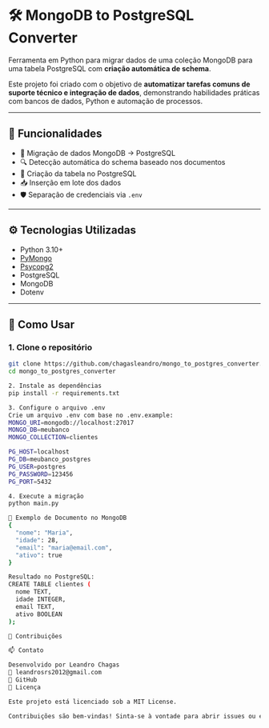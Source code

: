 # 🛠️ MongoDB to PostgreSQL Converter

Ferramenta em Python para migrar dados de uma coleção MongoDB para uma tabela PostgreSQL com **criação automática de schema**.

Este projeto foi criado com o objetivo de **automatizar tarefas comuns de suporte técnico e integração de dados**, demonstrando habilidades práticas com bancos de dados, Python e automação de processos.

---

## 📌 Funcionalidades

- 🔄 Migração de dados MongoDB → PostgreSQL
- 🔍 Detecção automática do schema baseado nos documentos
- 🧱 Criação da tabela no PostgreSQL
- 📥 Inserção em lote dos dados
- 🛡️ Separação de credenciais via `.env`

---

## ⚙️ Tecnologias Utilizadas

- Python 3.10+
- [PyMongo](https://pymongo.readthedocs.io/)
- [Psycopg2](https://www.psycopg.org/)
- PostgreSQL
- MongoDB
- Dotenv

---

## 🚀 Como Usar

### 1. Clone o repositório

```bash
git clone https://github.com/chagasleandro/mongo_to_postgres_converter.git
cd mongo_to_postgres_converter

2. Instale as dependências
pip install -r requirements.txt

3. Configure o arquivo .env
Crie um arquivo .env com base no .env.example:
MONGO_URI=mongodb://localhost:27017
MONGO_DB=meubanco
MONGO_COLLECTION=clientes

PG_HOST=localhost
PG_DB=meubanco_postgres
PG_USER=postgres
PG_PASSWORD=123456
PG_PORT=5432

4. Execute a migração
python main.py

🧪 Exemplo de Documento no MongoDB
{
  "nome": "Maria",
  "idade": 28,
  "email": "maria@email.com",
  "ativo": true
}

Resultado no PostgreSQL:
CREATE TABLE clientes (
  nome TEXT,
  idade INTEGER,
  email TEXT,
  ativo BOOLEAN
);

🤝 Contribuições

📫 Contato

Desenvolvido por Leandro Chagas
📧 leandrosrs2012@gmail.com
🔗 GitHub
📄 Licença

Este projeto está licenciado sob a MIT License.

Contribuições são bem-vindas! Sinta-se à vontade para abrir issues ou enviar pull requests.



